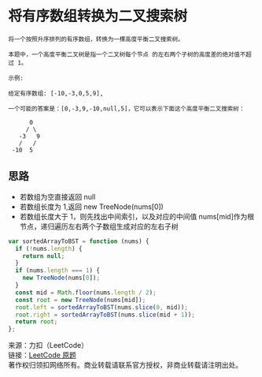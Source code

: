 # 将有序数组转换为二叉搜索树

```text
将一个按照升序排列的有序数组，转换为一棵高度平衡二叉搜索树。

本题中，一个高度平衡二叉树是指一个二叉树每个节点 的左右两个子树的高度差的绝对值不超过 1。

示例:

给定有序数组: [-10,-3,0,5,9],

一个可能的答案是：[0,-3,9,-10,null,5]，它可以表示下面这个高度平衡二叉搜索树：

      0
     / \
   -3   9
   /   /
 -10  5
```

## 思路

- 若数组为空直接返回 null
- 若数组长度为 1,返回 new TreeNode(nums[0])
- 若数组长度大于 1，则先找出中间索引，以及对应的中间值 nums[mid]作为根节点，递归遍历左右两个子数组生成对应的左右子树

```js
var sortedArrayToBST = function (nums) {
  if (!nums.length) {
    return null;
  }
  if (nums.length === 1) {
    new TreeNode(nums[0]);
  }
  const mid = Math.floor(nums.length / 2);
  const root = new TreeNode(nums[mid]);
  root.left = sortedArrayToBST(nums.slice(0, mid));
  root.right = sortedArrayToBST(nums.slice(mid + 1));
  return root;
};
```

来源：力扣（LeetCode）  
链接：[LeetCode 原题](https://leetcode-cn.com/problems/convert-sorted-array-to-binary-search-tree)  
著作权归领扣网络所有。商业转载请联系官方授权，非商业转载请注明出处。

